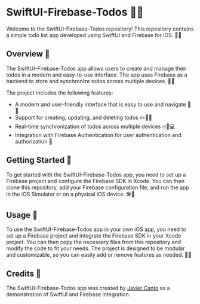 # SwiftUI-Firebase-Todos 📝✅

Welcome to the SwiftUI-Firebase-Todos repository! This repository contains a simple todo list app developed using SwiftUI and Firebase for iOS. 📱✅

## Overview 📝

The SwiftUI-Firebase-Todos app allows users to create and manage their todos in a modern and easy-to-use interface. The app uses Firebase as a backend to store and synchronize todos across multiple devices. 📱🔥

The project includes the following features:

- A modern and user-friendly interface that is easy to use and navigate 📱👀
- Support for creating, updating, and deleting todos ✏️🔄❌
- Real-time synchronization of todos across multiple devices 🔥📲💻
- Integration with Firebase Authentication for user authentication and authorization 🔐

## Getting Started 🚀

To get started with the SwiftUI-Firebase-Todos app, you need to set up a Firebase project and configure the Firebase SDK in Xcode. You can then clone this repository, add your Firebase configuration file, and run the app in the iOS Simulator or on a physical iOS device. 🛠️📱

## Usage 🤖

To use the SwiftUI-Firebase-Todos app in your own iOS app, you need to set up a Firebase project and integrate the Firebase SDK in your Xcode project. You can then copy the necessary files from this repository and modify the code to fit your needs. The project is designed to be modular and customizable, so you can easily add or remove features as needed. 📝🎨

## Credits 🙌

The SwiftUI-Firebase-Todos app was created by [Javier Canto](https://github.com/JavierCantoH) as a demonstration of SwiftUI and Firebase integration.

